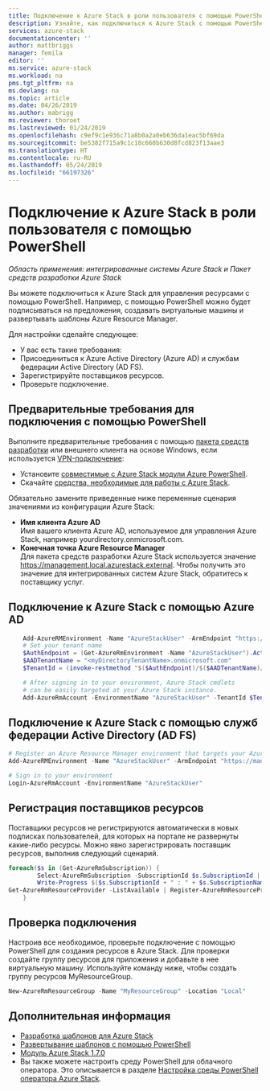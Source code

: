```yaml
---
title: Подключение к Azure Stack в роли пользователя с помощью PowerShell | Документация Майкрософт
description: Узнайте, как подключиться к Azure Stack с помощью PowerShell.
services: azure-stack
documentationcenter: ''
author: mattbriggs
manager: femila
editor: ''
ms.service: azure-stack
ms.workload: na
pms.tgt_pltfrm: na
ms.devlang: na
ms.topic: article
ms.date: 04/26/2019
ms.author: mabrigg
ms.reviewer: thoroet
ms.lastreviewed: 01/24/2019
ms.openlocfilehash: c9ef9c1e936c71a8b0a2a0eb636da1eac5bf69da
ms.sourcegitcommit: be5382f715a9c1c18c660b630d8fcd823f13aae3
ms.translationtype: HT
ms.contentlocale: ru-RU
ms.lasthandoff: 05/24/2019
ms.locfileid: "66197326"
---
```

# <a name="connect-to-azure-stack-with-powershell-as-a-user"></a>Подключение к Azure Stack в роли пользователя с помощью PowerShell

*Область применения: интегрированные системы Azure Stack и Пакет средств разработки Azure Stack*

Вы можете подключиться к Azure Stack для управления ресурсами с помощью PowerShell. Например, с помощью PowerShell можно будет подписываться на предложения, создавать виртуальные машины и развертывать шаблоны Azure Resource Manager.

Для настройки сделайте следующее:
  - У вас есть такие требования:
  - Присоединиться к Azure Active Directory (Azure AD) и службам федерации Active Directory (AD FS). 
  - Зарегистрируйте поставщиков ресурсов.
  - Проверьте подключение.

## <a name="prerequisites-to-connecting-with-powershell"></a>Предварительные требования для подключения с помощью PowerShell

Выполните предварительные требования с помощью [пакета средств разработки](../asdk/asdk-connect.md#connect-to-azure-stack-using-rdp) или внешнего клиента на основе Windows, если используется [VPN-подключение](../asdk/asdk-connect.md#connect-to-azure-stack-using-vpn):

* Установите [совместимые с Azure Stack модули Azure PowerShell](../operator/azure-stack-powershell-install.md).
* Скачайте [средства, необходимые для работы с Azure Stack](../operator/azure-stack-powershell-download.md).

Обязательно замените приведенные ниже переменные сценария значениями из конфигурации Azure Stack:

- **Имя клиента Azure AD**  
  Имя вашего клиента Azure AD, используемое для управления Azure Stack, например yourdirectory.onmicrosoft.com.
- **Конечная точка Azure Resource Manager**  
  Для пакета средств разработки Azure Stack используется значение https://management.local.azurestack.external. Чтобы получить это значение для интегрированных систем Azure Stack, обратитесь к поставщику услуг.

## <a name="connect-to-azure-stack-with-azure-ad"></a>Подключение к Azure Stack с помощью Azure AD

```powershell  
    Add-AzureRMEnvironment -Name "AzureStackUser" -ArmEndpoint "https://management.local.azurestack.external"
    # Set your tenant name
    $AuthEndpoint = (Get-AzureRmEnvironment -Name "AzureStackUser").ActiveDirectoryAuthority.TrimEnd('/')
    $AADTenantName = "<myDirectoryTenantName>.onmicrosoft.com"
    $TenantId = (invoke-restmethod "$($AuthEndpoint)/$($AADTenantName)/.well-known/openid-configuration").issuer.TrimEnd('/').Split('/')[-1]

    # After signing in to your environment, Azure Stack cmdlets
    # can be easily targeted at your Azure Stack instance.
    Add-AzureRmAccount -EnvironmentName "AzureStackUser" -TenantId $TenantId
```

## <a name="connect-to-azure-stack-with-ad-fs"></a>Подключение к Azure Stack с помощью служб федерации Active Directory (AD FS)

  ```powershell  
  # Register an Azure Resource Manager environment that targets your Azure Stack instance
  Add-AzureRMEnvironment -Name "AzureStackUser" -ArmEndpoint "https://management.local.azurestack.external"

  # Sign in to your environment
  Login-AzureRmAccount -EnvironmentName "AzureStackUser"
  ```

## <a name="register-resource-providers"></a>Регистрация поставщиков ресурсов

Поставщики ресурсов не регистрируются автоматически в новых подписках пользователей, для которых на портале не развернуты какие-либо ресурсы. Можно явно зарегистрировать поставщик ресурсов, выполнив следующий сценарий.

```powershell  
foreach($s in (Get-AzureRmSubscription)) {
        Select-AzureRmSubscription -SubscriptionId $s.SubscriptionId | Out-Null
        Write-Progress $($s.SubscriptionId + " : " + $s.SubscriptionName)
Get-AzureRmResourceProvider -ListAvailable | Register-AzureRmResourceProvider
    }
```

## <a name="test-the-connectivity"></a>Проверка подключения

Настроив все необходимое, проверьте подключение с помощью PowerShell для создания ресурсов в Azure Stack. Для проверки создайте группу ресурсов для приложения и добавьте в нее виртуальную машину. Используйте команду ниже, чтобы создать группу ресурсов MyResourceGroup.

```powershell  
New-AzureRmResourceGroup -Name "MyResourceGroup" -Location "Local"
```

## <a name="next-steps"></a>Дополнительная информация

- [Разработка шаблонов для Azure Stack](azure-stack-develop-templates.md)
- [Развертывание шаблонов с помощью PowerShell](azure-stack-deploy-template-powershell.md)
- [Модуль Azure Stack 1.7.0](https://docs.microsoft.com/powershell/azure/azure-stack/overview)
- Вы также можете настроить среду PowerShell для облачного оператора. Это описывается в разделе [Настройка среды PowerShell оператора Azure Stack](../operator/azure-stack-powershell-configure-admin.md).
